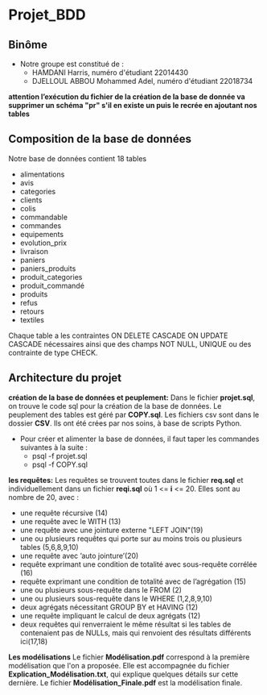 # Projet_BDD
## Binôme
* Notre groupe est constitué de :
 	* HAMDANI Harris, numéro d'étudiant 22014430
	* DJELLOUL ABBOU Mohammed Adel, numéro d'étudiant 22018734

**attention l’exécution du fichier de la création de la base de donnée va supprimer
un schéma "pr" s'il en existe un puis le recrée en ajoutant nos tables**

## Composition de la base de données
Notre base de données contient 18 tables
*  alimentations
*  avis
*  categories
*  clients
*  colis
*  commandable
*  commandes
*  equipements
*  evolution_prix
*  livraison
*  paniers
*  paniers_produits
*  produit_categories
*  produit_commandé
*  produits
*  refus
*  retours
*  textiles

Chaque table a les contraintes ON DELETE CASCADE ON UPDATE CASCADE nécessaires ainsi que des champs NOT NULL, UNIQUE ou des contrainte de type CHECK.

## Architecture du projet

**création de la base de données et peuplement:**
 Dans le fichier **projet.sql**, on trouve le code sql pour la création de la base de données. Le peuplement des tables est géré par **COPY.sql**.
 Les fichiers csv sont dans le dossier **CSV**. Ils ont été crées par nos soins, à base de scripts Python.
 * Pour créer et alimenter la base de données, il faut taper les commandes suivantes à la suite :
	* psql -f projet.sql
	* psql -f COPY.sql

 **les requêtes:**
 Les requêtes se trouvent toutes dans le fichier **req.sql** et individuellement dans un fichier **reqi.sql** où 1 <= **i** <= 20.
 Elles sont au nombre de 20, avec :
*   une requête récursive (14)
*   une requête avec le WITH (13)
*   une requête avec une jointure externe "LEFT JOIN"(19)
*   une ou plusieurs requêtes qui porte sur au moins trois ou plusieurs tables (5,6,8,9,10)
*   une requête avec ’auto jointure’(20)
*   requête exprimant une condition de totalité avec sous-requête corrélée (16)
*   requête exprimant une condition de totalité avec de l’agrégation (15)
*   une ou plusieurs sous-requête dans le FROM (2)
*   une ou plusieurs sous-requête dans le WHERE (1,2,8,9,10)
*   deux agrégats nécessitant GROUP BY et HAVING (12)
*   une requête impliquant le calcul de deux agrégats (12)
*   deux requêtes qui renverraient le même résultat si les tables de contenaient pas de NULLs, mais qui renvoient des résultats différents ici(17,18)

**Les modélisations**
Le fichier **Modélisation.pdf** correspond à la première modélisation que l'on a proposée. Elle est accompagnée du fichier **Explication_Modélisation.txt**,
qui explique quelques détails sur cette dernière.
Le fichier **Modélisation_Finale.pdf** est la modélisation finale.
